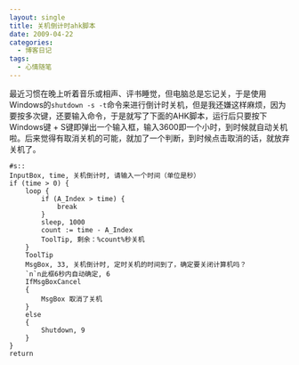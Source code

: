 ```yaml
---
layout: single
title: 关机倒计时ahk脚本
date: 2009-04-22
categories:
  - 博客日记
tags:
  - 心情随笔
---
```


最近习惯在晚上听着音乐或相声、评书睡觉，但电脑总是忘记关，于是使用Windows的`shutdown -s -t`命令来进行倒计时关机，但是我还嫌这样麻烦，因为要按多次键，还要输入命令，于是就写了下面的AHK脚本，运行后只要按下Windows键 + S键即弹出一个输入框，输入3600即一个小时，到时候就自动关机啦。后来觉得有取消关机的可能，就加了一个判断，到时候点击取消的话，就放弃关机了。

```autohotkey
#s::
InputBox, time, 关机倒计时, 请输入一个时间（单位是秒）
if (time > 0) {
    loop {
        if (A_Index > time) {
            break
        }
        sleep, 1000
        count := time - A_Index
        ToolTip, 剩余：%count%秒关机
    }
    ToolTip
    MsgBox, 33, 关机倒计时, 定时关机的时间到了，确定要关闭计算机吗？
    `n`n此框6秒内自动确定, 6
    IfMsgBoxCancel
    {
        MsgBox 取消了关机
    }
    else
    {
        Shutdown, 9
    }
}
return
```

